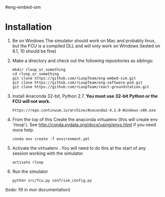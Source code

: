 #eng-embed-sim

# Installation

1. Be on Windows
The simulator should work on Mac and probably linux, but the FCU is a compiled DLL and will only work on Windows (tested on 8.1, 10 should be fine)

2. Make a directory and check out the following repositories as siblings: 
    
    ```
    mkdir rloop_or_something
    cd rloop_or_something
    git clone https://github.com/rLoopTeam/eng-embed-sim.git
    git clone https://github.com/rLoopTeam/eng-software-pod.git
    git clone https://github.com/rLoopTeam/react-groundstation.git
    ```

3. Install Anaconda 32-bit, Python 2.7. __You must use 32-bit Python or the FCU will not work.__

    ```
    https://repo.continuum.io/archive/Anaconda2-4.2.0-Windows-x86.exe
    ```

4. From the top of this Create the anaconda virtualenv (this will create env 'rloop'). See http://conda.pydata.org/docs/using/envs.html if you need more help.

    ```
    conda env create -f environment.yml
    ```

5. Activate the virtualenv
..You will need to do this at the start of any session working with the simulator.

    ```
    activate rloop
    ```

6. Run the simulator

    ```
    python src/fcu.py conf/sim_config.py
    ```

(todo: fill in mor documentation)